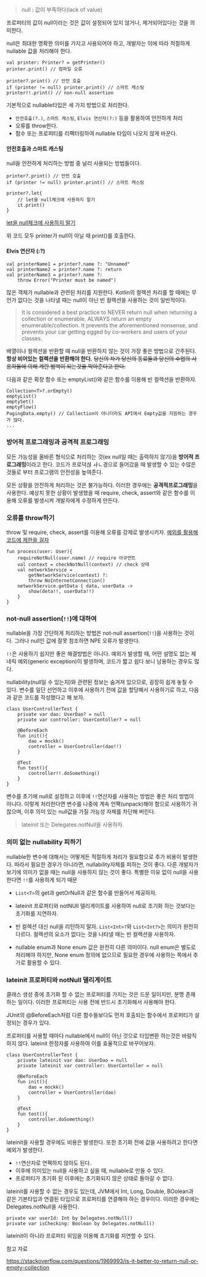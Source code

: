 > null : 값이 부족하다(lack of value)

프로퍼티의 값이 null이라는 것은 값이 설정되어 있지 않거나, 제거되어있다는 것을 의미한다.

null은 최대한 명확한 의미를 가지고 사용되어야 하고, 개발자는 이에 따라 적절하게 nullable 값을 처리해야 한다.

```
val printer: Printer? = getPrinter()
printer.print() // 컴파일 오류

printer?.print() // 안전 호출
if (printer != null) printer.print() // 스마트 캐스팅
printer!!.print() // non-null assertion
```

기본적으로 nullable타입은 세 가지 방법으로 처리한다.

- `안전호출(?.)`, `스마트 캐스팅`, `Elvis 연산자(?:)` 등을 활용하여 안전하게 처리
- 오류를 throw한다.
- 함수 또는 프로퍼티를 리팩터링하여 nullable 타입이 나오지 않게 바꾼다.

#### 안전호출과 스마트 캐스팅

null을 안전하게 처리하는 방법 중 널리 사용되는 방법들이다.

```
printer?.print() // 안전 호출
if (printer != null) printer.print() // 스마트 캐스팅

printer?.let{
	// let을 null체크에 사용하지 말기
    it.print()
}
```

[let을 null체크에 사용하지 말기](https://velog.io/@cksgodl/kotlin-%EC%95%88%EC%A0%95%EC%84%B1%EC%9D%84-%EC%9C%84%ED%95%B4-%EC%B6%94%EB%A1%A0inferred-%ED%83%80%EC%9E%85%EC%9C%BC%EB%A1%9C-%EB%A6%AC%ED%84%B4%ED%95%98%EC%A7%80-%EB%A7%90%EB%9D%BC-%EC%98%88%EC%99%B8%EB%A5%BC-%ED%99%9C%EC%9A%A9%ED%95%B4-%EC%BD%94%EB%93%9C%EC%97%90-%EC%A0%9C%ED%95%9C%EC%9D%84-%EA%B1%B8%EC%96%B4%EB%9D%BC)

위 코드 모두 printer가 null이 아닐 때 print()를 호출한다.

#### Elvis 연산자 (:?)

```
val printerName1 = printer?.name ?: "Unnamed"
val printerName2 = printer?.name ?: return
val printerName3 = printer?.name ?:
	throw Error("Printer must be named")
```

많은 객체가 nullable과 관련된 처리를 지원한다. Kotlin의 컬렉션 처리를 할 때에는 무언가 없다는 것을 나타낼 때는 null이 아닌 빈 컬렉션을 사용하는 것이 일반적이다.

> It is considered a best practice to NEVER return null when returning a collection or enumerable. ALWAYS return an empty enumerable/collection. It prevents the aforementioned nonsense, and prevents your car getting egged by co-workers and users of your classes.

배열이나 컬렉션을 반환할 때 null을 반환하지 않는 것이 가장 좋은 방법으로 간주된다. **항상 비어있는 컬렉션을 반환해야 한다.**
~~당신의 차가 당신의 동료들과 당신의 수업의 사용자들에 의해 계란 범벅이 되는것을 막아준다고 한다.~~

다음과 같은 확장 함수 또는 emptyList()와 같은 함수를 이용해 빈 컬렉션을 반환하자.

```
Collection<T>?.orEmpty()
emptyList()
emptySet()
emptyFlow()
PagingData.empty() // Collection이 아니더라도 API에서 Empty값을 지원하는 경우가 많다.
...
```

### 방어적 프로그래밍과 공격적 프로그래밍

모든 가능성을 올바른 형식으로 처리하는 것(ex null일 때는 출력하지 않기)을 **방어적 프로그래밍**이라고 한다. 코드가 프로덕셚 ㅘㄴ경으로 들어갔을 때 발생할 수 있는 수많은 것들로 부터 프로그램의 안전성을 높여준다.

모든 상황을 안전하게 처리하는 것은 불가능하다. 이러한 경우에는 **공격적프로그래밍**을 사용한다. 예상치 못한 상황이 발생했을 때 require, check, assert와 같은 함수를 이용해 오류를 발생시켜 개발자에게 수정하게 만든다.

### 오류를 throw하기

throw 및 require, check, assert를 이용해 오류를 강제로 발생시키자.
[예외를 활용해 코드에 제한을 걸자](https://velog.io/@cksgodl/kotlin-%EC%95%88%EC%A0%95%EC%84%B1%EC%9D%84-%EC%9C%84%ED%95%B4-%EC%B6%94%EB%A1%A0inferred-%ED%83%80%EC%9E%85%EC%9C%BC%EB%A1%9C-%EB%A6%AC%ED%84%B4%ED%95%98%EC%A7%80-%EB%A7%90%EB%9D%BC-%EC%98%88%EC%99%B8%EB%A5%BC-%ED%99%9C%EC%9A%A9%ED%95%B4-%EC%BD%94%EB%93%9C%EC%97%90-%EC%A0%9C%ED%95%9C%EC%9D%84-%EA%B1%B8%EC%96%B4%EB%9D%BC#%EC%95%84%EA%B7%9C%EB%A8%BC%ED%8A%B8-require)

```
fun process(user: User){
	requireNotNull(user.name) // require 아규먼트
    val context = checkNotNull(context) // check 상태
    val networkService =
    	getNetworkService(context) ?:
        throw NoInternetConnection()
    networkService.getData { data, userData ->
    	show(deta!!, userData!!)
    }
}
```

### not-null assertion(`!!`)에 대하여

nullable을 가장 간단하게 처리하는 방법은 not-null assertion(`!!`)을 사용하는 것이다. 그러나 null인 값에 잘못 참조하면 NPE 오류가 발생한다.

`!!`은 사용하기 쉽지만 좋은 해결방법은 아니다. 예외가 발생할 때, 어떤 설명도 없는 제네릭 예외(generic exception)이 발생하며, 코드가 짧고 쉽다 보니 남용하는 경우도 많다.

nullability(null일 수 있는지)와 관련된 정보는 숨겨져 있으므로, 굉장히 쉽게 놓칠 수 있다. 변수를 일단 선언하고 이후에 사용하기 전에 값을 할당해서 사용하기로 하고, 다음과 같은 코드를 작성했다고 해 보자.

```
class UserControllerTest {
	private var dao: UserDao? = null
    private var controller: UserContoller? = null

    @BeforeEach
    fun init(){
    	dao = mockk()
        controller = UserController(dao!!)
    }

    @Test
    fun test(){
    	controller!!.doSomething()
    }
}
```

변수를 초기에 null로 설정하고 이후에 `!!`연산자를 사용하는 방법은 좋은 처리 방법이 아니다.
이렇게 처리한다면 변수를 나중에 계속 언팩(unpack)해야 함으로 사용하기 귀찮으며, 이후 의미 있는 null값을 가질 가능성 자체를 차단해 버린다.

> lateinit 또는 Delegates.notNull을 사용하자.

### 의미 없는 nullability 피하기

nullable한 변수에 대해서는 어떻게든 적절하게 처리가 필요함으로 추가 비용이 발생한다. 따라서 필요한 경우가 아니라면, nullability자체를 피하는 것이 좋다. 다른 개발자가 보기에 의미가 없을 때는 null을 사용하지 않는 것이 좋다. 특별한 이유 없이 null을 사용한다면 `!!`를 사용하게 되기 때문

- `List<T>`의 get과 getOrNull과 같은 함수를 만들어서 제공하자.

- lateinit 프로퍼티와 notNUll 델리게이트를 사용하여 null로 초기화 하는 것보다는 초기화를 지연하자.

- 빈 컬렉션 대신 null을 리턴하지 말자. `List<Int>?`와 `List<Int?>`는 의미가 완전히 다르다. 컬렉션의 요소가 없다는 것을 나타낼 때는 빈 컬렉션을 사용하자.

- nullable enum과 None enum 값은 완전히 다른 의미이다. null enum은 별도로 처리해야 하지만, None enum 정의에 없으므로 필요한 경우에 사용하는 쪽에서 추가로 활용할 수 있다.

### lateinit 프로퍼티와 notNull 델리게이트

클래스 생성 중에 초기화 할 수 없는 프로퍼티를 가지는 것은 드문 일이지만, 분명 존재하는 일이다. 이러한 프로퍼티는 사용 전에 반드시 초기화해서 사용해야 한다.

JUnit의 @BeforeEach처럼 다른 함수들보다도 먼저 호출되는 함수에서 프로퍼티가 설정되는 경우가 있다.

프로퍼티를 사용할 때마다 nullable에서 null이 아닌 것으로 타입변환 하는것은 바람직하지 않다. lateinit 한정자를 사용하여 이를 효율적으로 바꾸어보자.

```
class UserControllerTest {
	private lateinit var dao: UserDao = null
    private lateinit var controller: UserContoller = null

    @BeforeEach
    fun init(){
    	dao = mockk()
        controller = UserController(dao)
    }

    @Test
    fun test(){
    	controller.doSomething()
    }
}
```

lateinit을 사용할 경우에도 비용은 발생한다. 또한 초기화 전에 값을 사용하려고 한다면 예외가 발생한다.

- `!!`연산자로 연팩하지 않아도 된다.
- 이후에 의미있는 null을 사용하고 싶을 때, nullable로 만들 수 있다.
- 프로퍼티가 초기화 된 이후에는 초기화되지 않은 상태로 돌아갈 수 없다.

lateinit를 사용할 수 없는 경우도 있는데, JVM에서 Int, Long, Double, BOolean과 같은 기본타입과 연결된 타입으로 프로퍼티를 연결해야 하는 경우이다.
이러한 경우에는 Delegates.notNull을 사용한다.

```
private var userId: Int by Delegates.notNull()
private var isChecking: Boolean by Delegates.notNull()
```

lateinit이 아니라 프로퍼티 위임을 이용해 초기화를 지연할 수 있다.

참고 자료

https://stackoverflow.com/questions/1969993/is-it-better-to-return-null-or-empty-collection
